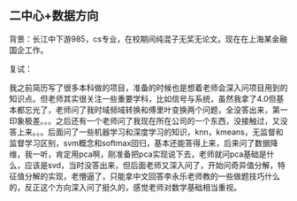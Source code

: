 ## 二中心+数据方向

背景：长江中下游985，cs专业，在校期间纯混子无奖无论文。现在在上海某金融国企工作。

复试：

我之前简历写了很多本科做的项目，准备的时候也是想着老师会深入问项目用到的知识点。但老师其实很关注一些重要学科，比如信号与系统，虽然我拿了4.0但基本都忘光了，老师问了我时域频域转换和傅里叶变换两个问题，全没答出来，第一印象极差。。。之后还有一个老师问了我现在所在公司的一个东西，没接触过，又没答上来。。。后面问了一些机器学习和深度学习的知识，knn，kmeans，无监督和监督学习区别，svm概念和softmax回归，基本还能答得上来，后来问了数据降维，我一听，肯定用pca啊，刚准备把pca实现说下去，老师就问pca基础是什么，应该是svd，当时没答出来，但后面老师又深入问了，开始问奇异值分解，特征值分解的实现，老懵逼了，只能拿中文回答李永乐老师教的一些做题技巧什么的，反正这个方向深入问了挺久的，感觉老师对数学基础相当重视。